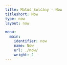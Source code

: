 ```yaml
---
title: Matúš Solčány - Now
titleshort: Now
type: now
layout: now

menu:
  main:
    identifier: now
    name: Now
    url: ./now/
    weight: 2
---
```

 

